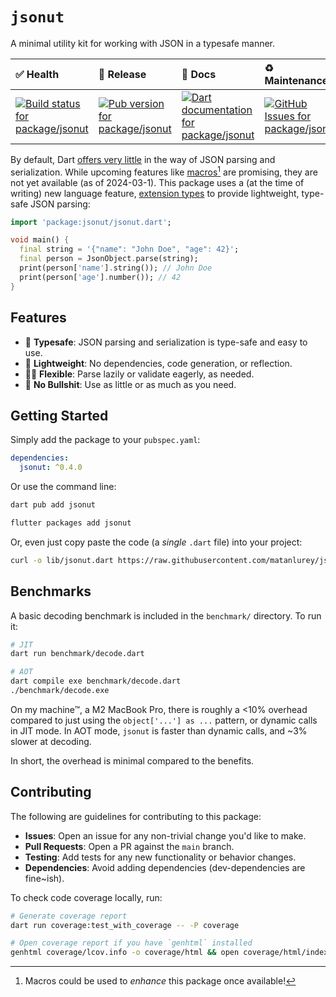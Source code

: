 <!-- #region(PACKAGE_README_HEADER) -->
# `jsonut`

A minimal utility kit for working with JSON in a typesafe manner.

| ✅ Health | 🚀 Release | 📝 Docs | ♻️ Maintenance |
|:----------|:-----------|:--------|:--------------|
| [![Build status for package/jsonut](https://github.com/matanlurey/pub.lurey.dev/actions/workflows/package_jsonut.yaml/badge.svg)](https://github.com/matanlurey/pub.lurey.dev/actions/workflows/package_jsonut.yaml) | [![Pub version for package/jsonut](https://img.shields.io/pub/v/jsonut)](https://pub.dev/packages/jsonut) | [![Dart documentation for package/jsonut](https://img.shields.io/badge/dartdoc-reference-blue.svg)](https://pub.dev/documentation/jsonut) | [![GitHub Issues for package/jsonut](https://img.shields.io/github/issues/matanlurey/pub.lurey.dev/pkg-jsonut?label=issues)](https://github.com/matanlurey/pub.lurey.dev/issues?q=is%3Aopen+is%3Aissue+label%3Apkg-jsonut)
<!-- #endregion -->

<!-- See https://dart.dev/guides/libraries/writing-package-pages -->

By default, Dart [offers very little](https://dart.dev/guides/json) in the way
of JSON parsing and serialization. While upcoming features like
[macros][working-feature-macros][^1] are promising, they are not yet available
(as of 2024-03-1). This package uses a (at the time of writing) new language
feature, [extension types](https://dart.dev/language/extension-types) to provide
lightweight, type-safe JSON parsing:

```dart
import 'package:jsonut/jsonut.dart';

void main() {
  final string = '{"name": "John Doe", "age": 42}';
  final person = JsonObject.parse(string);
  print(person['name'].string()); // John Doe
  print(person['age'].number()); // 42
}
```

[working-feature-macros]: https://github.com/dart-lang/language/tree/3c846917d835fd54526c9fc02ac066ee8afa76a5/

[^1]: Macros could be used to _enhance_ this package once available!

## Features

- 🦺 **Typesafe**: JSON parsing and serialization is type-safe and easy to use.
- 💨 **Lightweight**: No dependencies, code generation, or reflection.
- 💪🏽 **Flexible**: Parse lazily or validate eagerly, as needed.
- 🚫 **No Bullshit**: Use as little or as much as you need.

## Getting Started

Simply add the package to your `pubspec.yaml`:

```yaml
dependencies:
  jsonut: ^0.4.0
```

Or use the command line:

```sh
dart pub add jsonut
```

```sh
flutter packages add jsonut
```

Or, even just copy paste the code (a _single_ `.dart` file) into your project:

```sh
curl -o lib/jsonut.dart https://raw.githubusercontent.com/matanlurey/jsonut/main/lib/jsonut.dart
```

## Benchmarks

A basic decoding benchmark is included in the `benchmark/` directory. To run it:

```sh
# JIT
dart run benchmark/decode.dart

# AOT
dart compile exe benchmark/decode.dart
./benchmark/decode.exe
```

On my machine™, a M2 MacBook Pro, there is roughly a <10% overhead compared to
just using the `object['...'] as ...` pattern, or dynamic calls in JIT mode. In AOT mode, `jsonut` is faster than dynamic calls, and ~3% slower at decoding.

In short, the overhead is minimal compared to the benefits.

## Contributing

The following are guidelines for contributing to this package:

- **Issues**: Open an issue for any non-trivial change you'd like to make.
- **Pull Requests**: Open a PR against the `main` branch.
- **Testing**: Add tests for any new functionality or behavior changes.
- **Dependencies**: Avoid adding dependencies (dev-dependencies are fine~ish).

To check code coverage locally, run:

```sh
# Generate coverage report
dart run coverage:test_with_coverage -- -P coverage

# Open coverage report if you have `genhtml` installed
genhtml coverage/lcov.info -o coverage/html && open coverage/html/index.html
```

